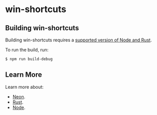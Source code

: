 # win-shortcuts

## Building win-shortcuts

Building win-shortcuts requires a [supported version of Node and Rust](https://github.com/neon-bindings/neon#platform-support).

To run the build, run:

```sh
$ npm run build-debug
```

## Learn More

Learn more about:

- [Neon](https://neon-bindings.com).
- [Rust](https://www.rust-lang.org).
- [Node](https://nodejs.org).
